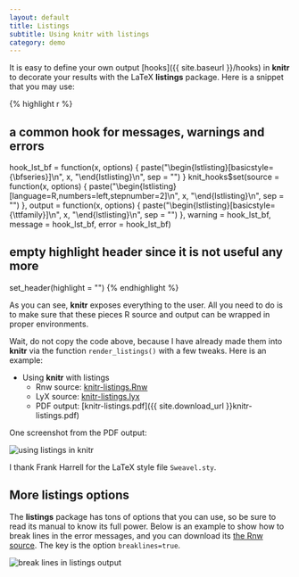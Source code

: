 ```yaml
---
layout: default
title: Listings
subtitle: Using knitr with listings
category: demo
---
```


It is easy to define your own output [hooks]({{ site.baseurl }}/hooks) in **knitr** to decorate your results with the LaTeX **listings** package. Here is a snippet that you may use:

{% highlight r %}
## a common hook for messages, warnings and errors
hook_lst_bf = function(x, options) {
    paste("\\begin{lstlisting}[basicstyle={\\bfseries}]\n", x, 
        "\\end{lstlisting}\n", sep = "")
}
knit_hooks$set(source = function(x, options) {
    paste("\\begin{lstlisting}[language=R,numbers=left,stepnumber=2]\n", x, 
        "\\end{lstlisting}\n", sep = "")
}, output = function(x, options) {
    paste("\\begin{lstlisting}[basicstyle={\\ttfamily}]\n", x, 
        "\\end{lstlisting}\n", sep = "")
}, warning = hook_lst_bf, message = hook_lst_bf, error = hook_lst_bf)

## empty highlight header since it is not useful any more
set_header(highlight = "")
{% endhighlight %}

As you can see, **knitr** exposes everything to the user. All you need to do is to make sure that these pieces R source and output can be wrapped in proper environments.

Wait, do not copy the code above, because I have already made them into **knitr** via the function `render_listings()` with a few tweaks. Here is an example:

- Using **knitr** with listings
  - Rnw source: [knitr-listings.Rnw](https://github.com/yihui/knitr/blob/master/inst/examples/knitr-listings.Rnw)
  - LyX source: [knitr-listings.lyx](https://github.com/yihui/knitr/blob/master/inst/examples/knitr-listings.lyx)
  - PDF output: [knitr-listings.pdf]({{ site.download_url }}knitr-listings.pdf)

One screenshot from the PDF output:

![using listings in knitr](http://i.imgur.com/PKupQ.png)

I thank Frank Harrell for the LaTeX style file `Sweavel.sty`.

## More listings options

The **listings** package has tons of options that you can use, so be sure to read its manual to know its full power. Below is an example to show how to break lines in the error messages, and you can download its [the Rnw source](https://gist.github.com/2209775). The key is the option `breaklines=true`.

![break lines in listings output](http://i.imgur.com/3313T.png)

